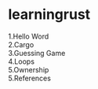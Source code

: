 # learningrust

1.Hello Word
<br />
2.Cargo
<br />
3.Guessing Game
<br />
4.Loops
<br />
5.Ownership
<br />
5.References
<br />